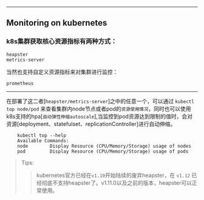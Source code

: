 ***
## Monitoring on kubernetes


### k8s集群获取核心资源指标有两种方式：

    heapster
    metrics-server

当然也支持自定义资源指标来对集群进行监控：

    prometheus
---
    
    
在部署了这二者[`heapster/metrics-server`]之中的任意一个，可以通过 `kubectl top node/pod` 来查看集群内node节点或者pod的`资源使用情况`，同时也可以使用k8s支持的hpa[`自动弹性伸缩autoscale`],当监控到pod资源达到限制的值时，会对资源[deployment、statefulset、replicationController]进行自动伸缩。  
```
    kubectl top --help
    Available Commands:
    node        Display Resource (CPU/Memory/Storage) usage of nodes
    pod         Display Resource (CPU/Memory/Storage) usage of pods
```


>Tips:
>>kubernetes官方已经在`v1.10`开始陆续的废弃heapster，在 `v1.12` 已经彻底不支持heapster了。v1.11.0以及之前的版本，heapster可以正常使用。

